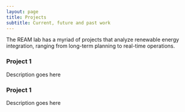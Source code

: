 ```yaml
---
layout: page
title: Projects
subtitle: Current, future and past work
---
```


The REAM lab  has a myriad of projects that analyze renewable energy integration, ranging from long-term planning to real-time operations.

### Project 1

Description goes here


### Project 1

Description goes here